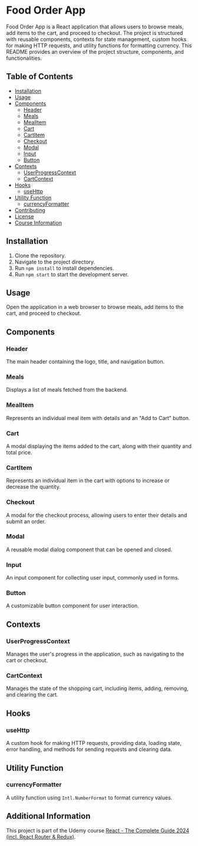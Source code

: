 # Food Order App

Food Order App is a React application that allows users to browse meals, add items to the cart, and proceed to checkout. The project is structured with reusable components, contexts for state management, custom hooks for making HTTP requests, and utility functions for formatting currency. This README provides an overview of the project structure, components, and functionalities.

## Table of Contents
- [Installation](#installation)
- [Usage](#usage)
- [Components](#components)
  - [Header](#header)
  - [Meals](#meals)
  - [MealItem](#mealitem)
  - [Cart](#cart)
  - [CartItem](#cartitem)
  - [Checkout](#checkout)
  - [Modal](#modal)
  - [Input](#input)
  - [Button](#button)
- [Contexts](#contexts)
  - [UserProgressContext](#userprogresscontext)
  - [CartContext](#cartcontext)
- [Hooks](#hooks)
  - [useHttp](#usehttp)
- [Utility Function](#utility-function)
  - [currencyFormatter](#currencyformatter)
- [Contributing](#contributing)
- [License](#license)
- [Course Information](#course-information)

## Installation

1. Clone the repository.
2. Navigate to the project directory.
3. Run `npm install` to install dependencies.
4. Run `npm start` to start the development server.

## Usage

Open the application in a web browser to browse meals, add items to the cart, and proceed to checkout.

## Components

### Header
The main header containing the logo, title, and navigation button.

### Meals
Displays a list of meals fetched from the backend.

### MealItem
Represents an individual meal item with details and an "Add to Cart" button.

### Cart
A modal displaying the items added to the cart, along with their quantity and total price.

### CartItem
Represents an individual item in the cart with options to increase or decrease the quantity.

### Checkout
A modal for the checkout process, allowing users to enter their details and submit an order.

### Modal
A reusable modal dialog component that can be opened and closed.

### Input
An input component for collecting user input, commonly used in forms.

### Button
A customizable button component for user interaction.

## Contexts

### UserProgressContext
Manages the user's progress in the application, such as navigating to the cart or checkout.

### CartContext
Manages the state of the shopping cart, including items, adding, removing, and clearing the cart.

## Hooks

### useHttp
A custom hook for making HTTP requests, providing data, loading state, error handling, and methods for sending requests and clearing data.

## Utility Function

### currencyFormatter
A utility function using `Intl.NumberFormat` to format currency values.


## Additional Information
This project is part of the Udemy course [React - The Complete Guide 2024 (incl. React Router & Redux)](https://www.udemy.com/course/react-the-complete-guide-incl-redux/).

